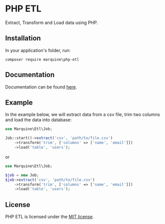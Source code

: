 # PHP ETL
Extract, Transform and Load data using PHP.

## Installation
In your application's folder, run:
```
composer require marquine\php-etl
```

## Documentation
Documentation can be found [here](http://php-etl.readthedocs.io/).


## Example
In the example below, we will extract data from a csv file, trim two columns and load the data into database:
```php
use Marquine\Etl\Job;

Job::start()->extract('csv', 'path/to/file.csv')
    ->transform('trim', ['columns' => ['name', 'email']])
    ->load('table', 'users');
```
or
```php
use Marquine\Etl\Job;

$job = new Job;
$job->extract('csv', 'path/to/file.csv')
    ->transform('trim', ['columns' => ['name', 'email']])
    ->load('table', 'users');
```

## License
PHP ETL is licensed under the [MIT license](http://opensource.org/licenses/MIT).
